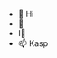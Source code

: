 - 👋 Hi
- 👀 
- I💞️
- 📫 Kasp

<!---
misswift/misswift is a ✨ special ✨ repository because its `README.md` (this file) appears on your GitHub profile.
You can click the Preview link to take a look at your changes.
--->
